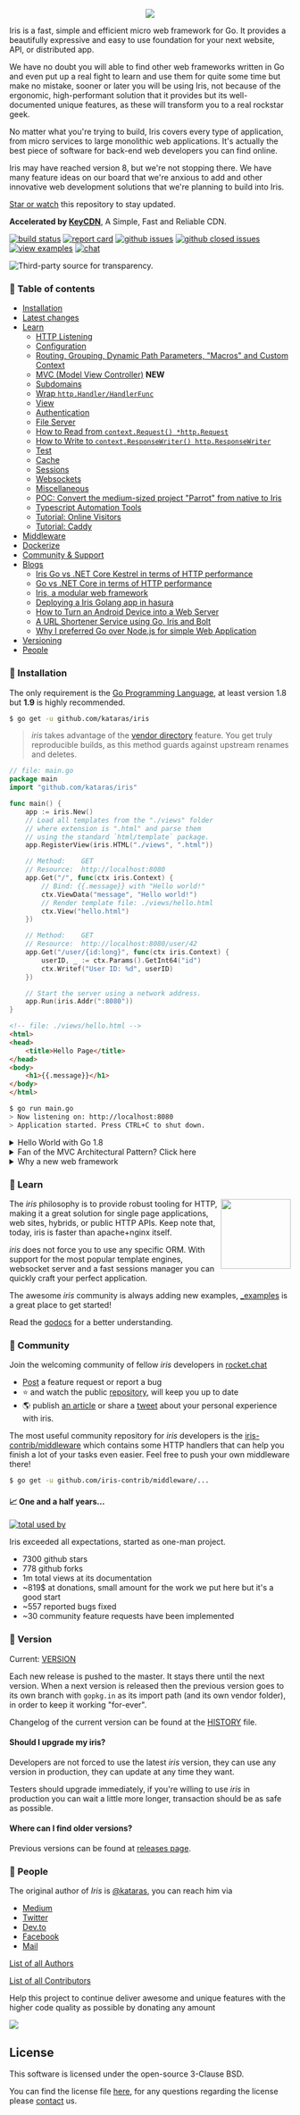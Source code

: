 <!-- # ![Logo created by @santoshanand](logo_white_35_24.png) Iris 
-->
<p align="center">
<img src="iris_the_new_machine.gif">
</p>

Iris is a fast, simple and efficient micro web framework for Go. It provides a beautifully expressive and easy to use foundation for your next website, API, or distributed app.

We have no doubt you will able to find other web frameworks written in Go
and even put up a real fight to learn and use them for quite some time but
make no mistake, sooner or later you will be using Iris, not because of the ergonomic, high-performant solution that it provides but its well-documented unique features, as these will transform you to a real rockstar geek. 

No matter what you're trying to build, Iris covers 
every type of application, from micro services to large monolithic web applications.
It's actually the best piece of software for back-end web developers
you can find online.

Iris may have reached version 8, but we're not stopping there. We have many feature ideas on our board that we're anxious to add and other innovative web development solutions that we're planning to build into Iris.

[Star or watch](https://github.com/kataras/iris/stargazers) this repository to stay updated.

**Accelerated by [KeyCDN](https://www.keycdn.com/)**, A Simple, Fast and Reliable CDN.

<!-- [![total used by](https://iris-go.com/graph?style=flat-square)](https://iris-go.com/graph) -->
[![build status](https://img.shields.io/travis/kataras/iris/master.svg?style=flat-square)](https://travis-ci.org/kataras/iris)
[![report card](https://img.shields.io/badge/report%20card-a%2B-ff3333.svg?style=flat-square)](http://goreportcard.com/report/kataras/iris)
[![github issues](https://img.shields.io/github/issues/kataras/iris.svg?style=flat-square)](https://github.com/kataras/iris/issues?q=is%3Aopen+is%3Aissue)
[![github closed issues](https://img.shields.io/github/issues-closed-raw/kataras/iris.svg?style=flat-square)](https://github.com/kataras/iris/issues?q=is%3Aissue+is%3Aclosed)
[![view examples](https://img.shields.io/badge/learn%20by-examples-0077b3.svg?style=flat-square)](https://github.com/kataras/iris/tree/master/_examples)
[![chat](https://img.shields.io/badge/community-%20chat-00BCD4.svg?style=flat-square)](https://kataras.rocket.chat/channel/iris)

<!-- has issues, the img.shields.io's API is problematic for this resource: [![issue stats](https://img.shields.io/issuestats/i/github/kataras/iris.svg?style=flat-square)](https://github.com/kataras/iris/issues?q=is%3Aissue+is%3Aclosed) -->
<!-- [![godocs](https://img.shields.io/badge/godocs-8.x.x-0366d6.svg?style=flat-square)](https://godoc.org/github.com/kataras/iris) -->
<p>
<img src="https://raw.githubusercontent.com/smallnest/go-web-framework-benchmark/4db507a22c964c9bc9774c5b31afdc199a0fe8b7/benchmark.png" alt="Third-party source for transparency." />
</p>

### 📑 Table of contents

* [Installation](#-installation)
* [Latest changes](https://github.com/kataras/iris/blob/master/HISTORY.md#su-27-august-2017--v840)
* [Learn](#-learn)
    * [HTTP Listening](_examples/#http-listening)
    * [Configuration](_examples/#configuration)
    * [Routing, Grouping, Dynamic Path Parameters, "Macros" and Custom Context](_examples/#routing-grouping-dynamic-path-parameters-macros-and-custom-context)
    * [MVC (Model View Controller)](_examples/#mvc) **NEW**
    * [Subdomains](_examples/#subdomains)
    * [Wrap `http.Handler/HandlerFunc`](_examples/#convert-httphandlerhandlerfunc)
    * [View](_examples/#view)
    * [Authentication](_examples/#authentication)
    * [File Server](_examples/#file-server)
    * [How to Read from `context.Request() *http.Request`](_examples/#how-to-read-from-contextrequest-httprequest)
    * [How to Write to `context.ResponseWriter() http.ResponseWriter`](_examples/#how-to-write-to-contextresponsewriter-httpresponsewriter)
    * [Test](_examples/#testing)	
    * [Cache](_examples/#caching)
    * [Sessions](_examples/#sessions)
    * [Websockets](_examples/#websockets)
    * [Miscellaneous](_examples/#miscellaneous)
    * [POC: Convert the medium-sized project "Parrot" from native to Iris](https://github.com/iris-contrib/parrot)
    * [Typescript Automation Tools](typescript/#table-of-contents)
    * [Tutorial: Online Visitors](_examples/tutorial/online-visitors)
    * [Tutorial: Caddy](_examples/tutorial/caddy)
* [Middleware](middleware/)
* [Dockerize](https://github.com/iris-contrib/cloud-native-go)
* [Community & Support](#-community)
* [Blogs](https://iris-go.com/v8/blogs)
    - [Iris Go vs .NET Core Kestrel in terms of HTTP performance](https://hackernoon.com/iris-go-vs-net-core-kestrel-in-terms-of-http-performance-806195dc93d5)
    - [Go vs .NET Core in terms of HTTP performance](https://medium.com/@kataras/go-vs-net-core-in-terms-of-http-performance-7535a61b67b8)
    - [Iris, a modular web framework](https://medium.com/@corebreaker/iris-web-cd684b4685c7)
    - [Deploying a Iris Golang app in hasura](https://docs.hasura.io/0.14/tutorials/deploying-a-go-iris-app.html)
    - [How to Turn an Android Device into a Web Server](https://twitter.com/ThePracticalDev/status/892022594031017988)
    - [A URL Shortener Service using Go, Iris and Bolt](https://medium.com/@kataras/a-url-shortener-service-using-go-iris-and-bolt-4182f0b00ae7)
    - [Why I preferred Go over Node.js for simple Web Application](https://medium.com/@tigranbs/why-i-preferred-go-over-node-js-for-simple-web-application-d4a549e979b9)
* [Versioning](#-version)
* [People](#-people)

### 🚀 Installation

The only requirement is the [Go Programming Language](https://golang.org/dl/), at least version 1.8 but **1.9** is highly recommended.

```sh
$ go get -u github.com/kataras/iris
```

> _iris_ takes advantage of the [vendor directory](https://docs.google.com/document/d/1Bz5-UB7g2uPBdOx-rw5t9MxJwkfpx90cqG9AFL0JAYo) feature. You get truly reproducible builds, as this method guards against upstream renames and deletes.

```go
// file: main.go
package main
import "github.com/kataras/iris"

func main() {
    app := iris.New()
    // Load all templates from the "./views" folder
    // where extension is ".html" and parse them
    // using the standard `html/template` package.
    app.RegisterView(iris.HTML("./views", ".html"))

    // Method:    GET
    // Resource:  http://localhost:8080
    app.Get("/", func(ctx iris.Context) {
        // Bind: {{.message}} with "Hello world!"
        ctx.ViewData("message", "Hello world!")
        // Render template file: ./views/hello.html
        ctx.View("hello.html")
    })

    // Method:    GET
    // Resource:  http://localhost:8080/user/42
    app.Get("/user/{id:long}", func(ctx iris.Context) {
        userID, _ := ctx.Params().GetInt64("id")
        ctx.Writef("User ID: %d", userID)
    })

    // Start the server using a network address.
    app.Run(iris.Addr(":8080"))
}
```

```html
<!-- file: ./views/hello.html -->
<html>
<head>
    <title>Hello Page</title>
</head>
<body>
    <h1>{{.message}}</h1>
</body>
</html>
```

```sh 
$ go run main.go
> Now listening on: http://localhost:8080
> Application started. Press CTRL+C to shut down.
```

<details>
<summary>Hello World with Go 1.8</summary>

Iris declares all of its type alias at the same file in order to be easy to be discovered. 

> If you just upgraded to go 1.9 from 1.8 you can always search for a compatible type alias at the [context.go](context.go) file and opposite, if you use go 1.8 and you're new to Iris you can see [that](context.go) file to see the compatible packages. 

If Go 1.8 remains the basic host for your go apps then you should declare and use the `github.com/kataras/iris/context` package on your source file's imports statement.

```go
package main

import (
	"github.com/kataras/iris"
	"github.com/kataras/iris/context"
)

func main() {
	app := iris.New()
	app.RegisterView(iris.HTML("./templates", ".html"))

	app.Get("/", func(ctx context.Context) {
		ctx.ViewData("message", "Hello world!")
		ctx.View("hello.html")
	})

	app.Run(iris.Addr(":8080"))
}
```

</details>

<details>
<summary>Fan of the MVC Architectural Pattern? Click here</summary>

```go
package main

import "github.com/kataras/iris"

func main() {
    app := iris.New()
    app.RegisterView(iris.HTML("./views", ".html"))

    app.Controller("/", new(Controller))

    app.Run(iris.Addr(":8080"))
}

type Controller struct {
    iris.Controller
}

// Method:    GET
// Resource:  http://localhost:8080
func (c *Controller) Get() {
    c.Data["message"] = "Hello world!"
    c.Tmpl = "hello.html"
}

// Method:    GET
// Resource:  http://localhost:8080/user/42
func (c *Controller) GetUserBy(id int64) {
    c.Ctx.Writef("User ID: %d", id)
}
```

</details>

<details>
<summary>Why a new web framework</summary>

### Why

Go is a great technology stack for building scalable, web-based, back-end systems for web 
applications. 

When you think about building web applications and web APIs, or simply building HTTP servers in Go, does your mind go to the standard net/http package?
Then you have to deal with some common situations like dynamic routing (a.k.a parameterized), security and authentication, real-time communication and many other issues that net/http doesn't solve. 

The net/http package is not complete enough to quickly build well-designed back-end web systems. When you realize this, you might be thinking along these lines:

- Ok, the net/http package doesn't suit me, but there are so many frameworks, which one will work for me?!
- Each one of them tells me that it is the best. I don't know what to do!

##### The truth

I did some deep research and benchmarks with 'wrk' and 'ab' in order to choose which framework would suit me and my new project. The results, sadly, were really disappointing to me.

I started wondering if golang wasn't as fast on the web as I had read... but, before I let Golang go and continued to develop with nodejs, I told myself:

> '**Makis, don't lose hope, give at least a chance to Golang. Try to build something totally new without basing it off the "slow" code you saw earlier; learn the secrets of this language and make *others* follow your steps!**'.

These are the words I told myself that day [**13 March 2016**]. 

The same day, later the night, I was reading a book about Greek mythology. I saw an ancient goddess' name and was inspired immediately to give a name to this new web framework (which I had already started writing) - **Iris**.

 I'm still here [because Iris has succeed in being the fastest go web framework](https://raw.githubusercontent.com/smallnest/go-web-framework-benchmark/4db507a22c964c9bc9774c5b31afdc199a0fe8b7/benchmark.png)

[![](http://comments.iris-go.com/screens/comment37.png)](https://twitter.com/ThePracticalDev/status/892022594031017988) 

![](https://docs.iris-go.com/comment36.png)

![](https://docs.iris-go.com/comment35.png)

![](https://docs.iris-go.com/comment34.png)

![](https://docs.iris-go.com/comment2.png)

![](https://docs.iris-go.com/comment30.png)

![](https://docs.iris-go.com/comment31.png)

![](https://docs.iris-go.com/comment32.png)

![](https://docs.iris-go.com/comment33.png)

![](https://docs.iris-go.com/comment26.png)

![](https://docs.iris-go.com/comment1.png)

![](https://docs.iris-go.com/comment3.png)

![](https://docs.iris-go.com/comment8.png)

![](https://docs.iris-go.com/comment12.png)

![](https://docs.iris-go.com/comment13.png)

![](https://docs.iris-go.com/comment14.png)

![](https://docs.iris-go.com/comment17.png)

![](https://docs.iris-go.com/comment21.png)

![](https://docs.iris-go.com/comment22.png)

![](https://docs.iris-go.com/comment24.png)

![](https://docs.iris-go.com/comment27.png)

---- 

_iris_ is easy, it has a familiar API while in the same has far more features than [Gin](https://github.com/gin-gonic/gin) or [Martini](https://github.com/go-martini/martini).

You own your code —it will never generate (unfamiliar) code for you, like [Beego](https://github.com/astaxie/beego), [Revel](https://github.com/revel/revel) and [Buffalo](https://github.com/gobuffalo/buffalo) do.

It's not just-another-router but its overall performance is equivalent with something like [httprouter](https://github.com/julienschmidt/httprouter).

Unlike [fasthttp](https://github.com/valyala/fasthttp), iris provides full HTTP/2 support for free.

Compared to the rest open source projects, this one is very active and you get answers almost immediately.

### 🔥 Hot Features

- Focus on high performance
- Easy Fluent API
- Highly customizable
- Robust routing and middleware ecosystem
    * Build RESTful APIs with iris unique expressionist path interpreter
	* Dynamic path parameterized or wildcard routes are not conflict with static routes 
	* Remove trailing slash from the URL with option to redirect
	* Virtual hosts and subdomains made easy
	* Group API's and static or even dynamic subdomains
	* MVC [**NEW**](_examples/mvc)
	* `net/http` and `negroni-like` handlers are compatible via `iris.FromStd` 
	* Register custom handlers for any HTTP error
	* Transactions and rollback when you need it
	* Cache the response when you need it
	* A single function to serve your embedded assets, always compatible with `go-bindata`
	* HTTP to HTTPS
 	* HTTP to HTTPS WWW
	* [learn the reasons that differ from what you've seen so far](_examples/#routing-grouping-dynamic-path-parameters-macros-and-custom-context)
- Context
	* Highly scalable rich content render (Markdown, JSON, JSONP, XML...)
	* Body binders and handy functions to send HTTP responses
	* Limit request body
	* Serve static resources or embedded assets
	* Localization i18N
	* Compression (Gzip is built'n)
- Authentication
	* Basic Authentication
	* OAuth, OAuth2 supporting 27+ popular websites
	* JWT
- Server
	* Automatically install and serve certificates from https://letsencrypt.org when serving via TLS
	* Gracefully shutdown by-default
	* Register on shutdown, error or interrupt events
	* Attach more than one server, fully compatible with `net/http#Server`
- View system: supporting 5 template engines. Fully compatible with `html/template`
- HTTP Sessions library [you can still use your favorite if you want to]
- Websocket library, its API similar to socket.io [you can still use your favorite if you want to]
- Hot Reload on source code changes[*](https://github.com/kataras/rizla)
- Typescript integration + Web IDE
- And many other things that will surprise you

</details>

### 📖 Learn

<a href="https://github.com/kataras/iris/_examples" alt="documentation and examples">
	<img align="right" src="learn.jpg" width="125" />
</a>

The _iris_ philosophy is to provide robust tooling for HTTP, making it a great solution for single page applications, web sites, hybrids, or public HTTP APIs. Keep note that, today, iris is faster than apache+nginx itself.

_iris_ does not force you to use any specific ORM. With support for the most popular template engines, websocket server and a fast sessions manager you can quickly craft your perfect application.


The awesome _iris_ community is always adding new examples, [_examples](_examples/) is a great place to get started!

Read the [godocs](https://godoc.org/github.com/kataras/iris) for a better understanding.

### 👥 Community

Join the welcoming community of fellow _iris_ developers in [rocket.chat](https://kataras.rocket.chat/channel/iris)

- [Post](http://support.iris-go.com) a feature request or report a bug
- :star: and watch the public [repository](https://github.com/kataras/iris/stargazers), will keep you up to date
- :earth_americas: publish [an article](https://medium.com/search?q=iris) or share a [tweet](https://twitter.com/hashtag/golang) about your personal experience with iris.


The most useful community repository for _iris_ developers is the 
[iris-contrib/middleware](https://github.com/iris-contrib/middleware) which contains some HTTP handlers that can help you finish a lot of your tasks even easier. Feel free to push your own middleware there!

```sh
$ go get -u github.com/iris-contrib/middleware/...
```

#### 📈 One and a half years...

[![total used by](https://iris-go.com/graph?style=flat-square)]() 

Iris exceeded all expectations, started as one-man project.

- 7300 github stars
- 778 github forks
- 1m total views at its documentation
- ~819$ at donations, small amount for the work we put here but it's a good start
- ~557 reported bugs fixed
- ~30 community feature requests have been implemented

### 📌 Version

Current: [VERSION](VERSION)

Each new release is pushed to the master. It stays there until the next version. When a next version is released then the previous version goes to its own branch with `gopkg.in` as its import path (and its own vendor folder), in order to keep it working "for-ever".

Changelog of the current version can be found at the [HISTORY](HISTORY.md) file.

#### Should I upgrade my iris?

Developers are not forced to use the latest _iris_ version, they can use any version in production, they can update at any time they want.

Testers should upgrade immediately, if you're willing to use _iris_ in production you can wait a little more longer, transaction should be as safe as possible.

#### Where can I find older versions?

Previous versions can be found at [releases page](https://github.com/kataras/iris/releases).

<!--
### 😃 Get Hired

Below you'll find a list of open positions that require at least **experience with the Iris web framework**.

| Company | Position | Job Details |
| -----------|--------|-------------|
| Kudo, an Indonesian startup technology company | Application Programming Interface Developer | Navigate to: https://glints.id/opportunities/jobs/5553 |

Employers that are looking for brilliant Software Engineers with good experience on Go Programming Language and Iris can put their startup's or company's name here or, if privacy is the key, [contact with us](mailto:kataras2006@hotmail.com?subject=Employer%20That%20Hires%20Smart%20Devs) to suggest some good and well-tested freelancers that suits your needs.

-->

### 🥇 People

The original author of _Iris_ is [@kataras](https://github.com/kataras), you can reach him via
- [Medium](https://medium.com/@kataras)
- [Twitter](https://twitter.com/makismaropoulos)
- [Dev.to](https://dev.to/@kataras)
- [Facebook](https://facebook.com/kataras.gopher)
- [Mail](mailto:kataras2006@hotmail.com?subject=Iris%20I%20need%20some%20help%20please)

[List of all Authors](AUTHORS)

[List of all Contributors](https://github.com/kataras/iris/graphs/contributors)

Help this project to continue deliver awesome and unique features with the higher code quality as possible by donating any amount

[![](https://www.paypalobjects.com/en_US/i/btn/btn_donateCC_LG.gif)](https://www.paypal.com/cgi-bin/webscr?cmd=_donations&business=kataras2006%40hotmail%2ecom&lc=GR&item_name=Iris%20web%20framework&item_number=iriswebframeworkdonationid2016&currency_code=EUR&bn=PP%2dDonationsBF%3abtn_donateCC_LG%2egif%3aNonHosted)

## License

This software is licensed under the open-source 3-Clause BSD.

You can find the license file [here](LICENSE), for any questions regarding the license please [contact](mailto:kataras2006@hotmail.com?subject=Iris%20License) us.